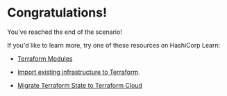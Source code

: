 # Congratulations!

You've reached the end of the scenario!

If you'd like to learn more, try one of these resources on HashiCorp Learn:

- [Terraform
  Modules](https://learn.hashicorp.com/tutorials/terraform/module)

- [Import existing infrastructure to
  Terraform](https://learn.hashicorp.com/tutorials/terraform/state-import).

- [Migrate Terraform State to Terraform
  Cloud](https://learn.hashicorp.com/tutorials/terraform/cloud-migrate)
